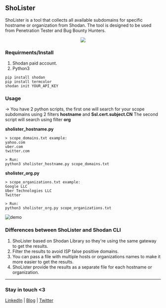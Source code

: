 ## ShoLister 
ShoLister is a tool that collects all available subdomains for specific hostname or organization from Shodan. The tool is designed to be used from Penetration Tester and Bug Bounty Hunters.
<p align="center">
  <img src="https://github.com/eslam3kl/ShoLister/blob/main/images/banner.png" />
</p>

 
### Requirments/Install
1. Shodan paid account. 
2. Python3 

```
pip install shodan
pip install termcolor
shodan init YOUR_API_KEY
```

### Usage
-> You have 2 python scripts, the first one will search for your scope subdomains using 2 filters **hostname** and **Ssl.cert.subject.CN** The second script will search using filter **org**

**sholister_hostname.py**
```
> scope_domains.txt example:
yahoo.com
uber.com
twitter.com

> Run: 
python3 sholister_hostname.py scope_domains.txt
```

**sholister_org.py**
```
> scope_organizations.txt example: 
Google LLC 
Uber Technologies LLC 
Twitter

> Run: 
python3 sholister_org.py scope_organizations.txt
```
![demo](https://github.com/eslam3kl/ShoLister/blob/main/images/demo.jpeg)


### Differences between ShoLister and Shodan CLI 
1. ShoLister based on Shodan Library so they're using the same gateway to get the results. 
2. Filter the results to avoid ISP false positive domains.
3. You can pass a file with multiple hosts or organizations names to make it more easier to get the results. 
4. ShoLister provide the results as a separate file for each hostname or organization.

----------------------------------
### Stay in touch <3 
[LinkedIn](https://www.linkedin.com/in/eslam3kl/) | [Blog](https://eslam3kl.medium.com/)  |  [Twitter](https://twitter.com/eslam3kll)
